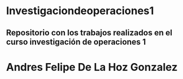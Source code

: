 # Investigaciondeoperaciones1
## Repositorio con los trabajos realizados en el curso investigación de operaciones 1
# Andres Felipe De La Hoz Gonzalez
